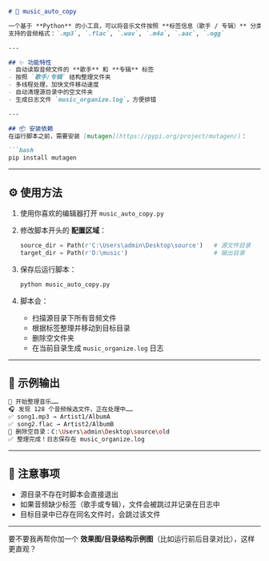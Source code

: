 
````markdown
# 🎵 music_auto_copy

一个基于 **Python** 的小工具，可以将音乐文件按照 **标签信息（歌手 / 专辑）** 分类整理到目标目录。  
支持的音频格式：`.mp3`, `.flac`, `.wav`, `.m4a`, `.aac`, `.ogg`

---

## ✨ 功能特性
- 自动读取音频文件的 **歌手** 和 **专辑** 标签  
- 按照 `歌手/专辑` 结构整理文件夹  
- 多线程处理，加快文件移动速度  
- 自动清理源目录中的空文件夹  
- 生成日志文件 `music_organize.log`，方便排错  

---

## 📦 安装依赖
在运行脚本之前，需要安装 [mutagen](https://pypi.org/project/mutagen/)：

```bash
pip install mutagen
````

---

## ⚙️ 使用方法

1. 使用你喜欢的编辑器打开 `music_auto_copy.py`
2. 修改脚本开头的 **配置区域**：

   ```python
   source_dir = Path(r'C:\Users\admin\Desktop\source')   # 源文件目录
   target_dir = Path(r'D:\music')                        # 输出目录
   ```
3. 保存后运行脚本：

   ```bash
   python music_auto_copy.py
   ```
4. 脚本会：

   * 扫描源目录下所有音频文件
   * 根据标签整理并移动到目标目录
   * 删除空文件夹
   * 在当前目录生成 `music_organize.log` 日志

---

## 📖 示例输出

```bash
🎵 开始整理音乐……
🎧 发现 128 个音频候选文件，正在处理中……
✅ song1.mp3 → Artist1/AlbumA
✅ song2.flac → Artist2/AlbumB
🧹 删除空目录：C:\Users\admin\Desktop\source\old
✅ 整理完成！日志保存在 music_organize.log
```

---

## 📝 注意事项

* 源目录不存在时脚本会直接退出
* 如果音频缺少标签（歌手或专辑），文件会被跳过并记录在日志中
* 目标目录中已存在同名文件时，会跳过该文件

---


要不要我再帮你加一个 **效果图/目录结构示例图**（比如运行前后目录对比），这样更直观？
```
